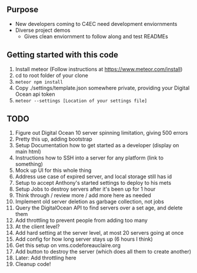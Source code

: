 ## Purpose

* New developers coming to C4EC need development enviornments
* Diverse project demos
    * Gives clean enviornment to follow along and test READMEs

## Getting started with this code

1. Install meteor (Follow instructions at https://www.meteor.com/install)
1. cd to root folder of your clone
1. `meteor npm install`
1. Copy ./settings/template.json somewhere private, providing your Digital Ocean api token
1. `meteor --settings [Location of your settings file]`

## TODO

1. Figure out Digital Ocean 10 server spinning limitation, giving 500 errors
1. Pretty this up, adding bootstrap
1. Setup Documentation how to get started as a developer (display on main html)
 1. Instructions how to SSH into a server for any platform (link to something)
1. Mock up UI for this whole thing
1. Address use case of expired server, and local storage still has id
1. Setup to accept Anthony's started settings to deploy to his mets
1. Setup Jobs to destroy servers after it's been up for 1 hour
1. Think through / review more / add more here as needed
1. Implement old server deletion as garbage collection, not jobs
 1. Query the DigitalOcean API to find servers over a set age, and delete them
1. Add throttling to prevent people from adding too many
 1. At the client level?
 1. Add hard setting at the server level, at most 20 servers going at once
1. Add config for how long server stays up (6 hours I think)
1. Get this setup on vms.codeforeauclaire.org
1. Add button to destroy the server (which does all them to create another)
 1. Later: Add throttling here
1. Cleanup code!
